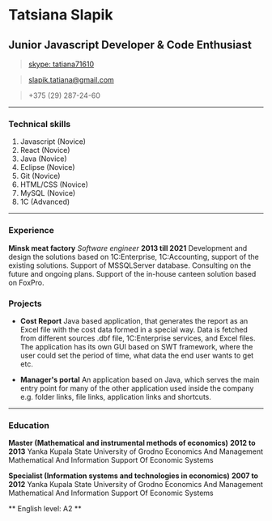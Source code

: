 # Tatsiana Slapik

## Junior Javascript Developer & Code Enthusiast

> [skype: tatiana71610](skype:tatiana71610)

> [slapik.tatiana@gmail.com](mailto:slapik.tatiana@gmail.com)

> +375 (29) 287-24-60

---

### Technical skills

1. Javascript (Novice)
1. React (Novice)
1. Java (Novice)
1. Eclipse (Novice)
1. Git (Novice)
1. HTML/CSS (Novice)
1. MySQL (Novice)
1. 1C (Advanced)

---

### Experience

**Minsk meat factory** _Software engineer_ **2013 till 2021**
Development and design the solutions based on 1C:Enterprise, 1C:Accounting, support of the existing solutions. Support of MSSQLServer database. Consulting on the future and ongoing plans. Support of the in-house canteen solution based on FoxPro.

### Projects

- **Cost Report**
  Java based application, that generates the report as an Excel file with the cost data formed in a special way. Data is fetched from different sources .dbf file, 1C:Enterprise services, and Excel files. The application has its own GUI based on SWT framework, where the user could set the period of time, what data the end user wants to get etc.

- **Manager's portal**
  An application based on Java, which serves the main entry point for many of the other application used inside the company e.g. folder links, file links, application links and shortcuts.

---

### Education

**Master (Mathematical and instrumental methods of economics)** **2012 to 2013**
Yanka Kupala State University of Grodno Economics And Management Mathematical And Information Support Of Economic Systems

**Specialist (Information systems and technologies in economics)** **2007 to 2012**
Yanka Kupala State University of Grodno Economics And Management Mathematical And Information Support Of Economic Systems

** English level: A2 **
